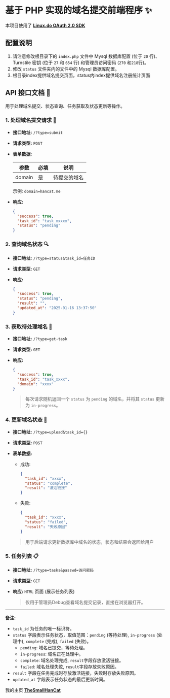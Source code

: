 # 基于 PHP 实现的域名提交前端程序 ✨

本项目使用了 **[Linux.do OAuth 2.0 SDK](https://linux.do/t/topic/191534?u=thesmallhancat)**

## 配置说明

1. 请注意修改根目录下的 `index.php` 文件中 Mysql 数据库配置 (位于 `20` 行)、Turnstile 密钥 (位于 `27` 和 `654` 行) 和管理员访问密码 (`270` 和`218`行)。
2. 修改 `status` 文件夹内的文件中的 Mysql 数据库配置。
3. 根目录index提供域名提交页面，status内index提供域名注册统计页面

## API 接口文档 📑

用于处理域名提交、状态查询、任务获取及状态更新等操作。

### 1. 处理域名提交请求 🚀

-   **接口地址:** `/?type=submit`
-   **请求类型:** `POST`
-   **表单数据:**

    | 参数   | 必填 | 说明         |
    | ------ | ---- | ------------ |
    | domain | 是   | 待提交的域名 |

    示例: `domain=hancat.me`

-   **响应:**

    ```json
    {
      "success": true,
      "task_id": "task_xxxxx",
      "status": "pending"
    }
    ```

### 2. 查询域名状态 🔍

-   **接口地址:** `/?type=status&task_id=任务ID`
-   **请求类型:** `GET`
-   **响应:**

    ```json
    {
      "success": true,
      "status": "pending",
      "result": "",
      "updated_at": "2025-01-16 13:37:50"
    }
    ```

### 3. 获取待处理域名 🎯

-   **接口地址:** `/?type=get-task`
-   **请求类型:** `GET`
-   **响应:**

    ```json
    {
      "success": true,
      "task_id": "task_xxxx",
      "domain": "xxxx"
    }
    ```

    > 每次请求随机返回一个 `status` 为 `pending` 的域名，并将其 `status` 更新为 `in-progress`。

### 4. 更新域名状态 🔄

-   **接口地址:** `/?type=upload&task_id={}`
-   **请求类型:** `POST`
-   **表单数据:**

    -   成功:

        ```json
        {
          "task_id": "xxxx",
          "status": "complete",
          "result": "激活链接"
        }
        ```

    -   失败:

        ```json
        {
          "task_id": "xxxx",
          "status": "failed",
          "result": "失败原因"
        }
        ```

    > 用于后端请求更新数据库中域名的状态，状态和结果会返回给用户 

### 5. 任务列表 📋

-   **接口地址:** `/?type=tasks&passwd=访问密码`
-   **请求类型:** `GET`
-   **响应:**  `HTML` 页面 (展示任务列表)

    > 仅用于管理员Debug查看域名提交记录，直接在浏览器打开。

---

**备注:**

-   `task_id` 为任务的唯一标识符。
-   `status` 字段表示任务状态，取值范围：`pending` (等待处理), `in-progress` (处理中), `complete` (完成), `failed` (失败)。
    -   `pending`: 域名已提交，等待处理。
    -   `in-progress`: 域名正在处理中。
    -   `complete`: 域名处理完成, `result`字段存放激活链接。
    -   `failed`: 域名处理失败, `result`字段存放失败原因。
-   `result` 字段在任务完成时存放激活链接，失败时存放失败原因。
-   `updated_at` 字段表示任务状态的最后更新时间。


我的主页 **[TheSmallHanCat](https://linux.do/u/thesmallhancat/)**
